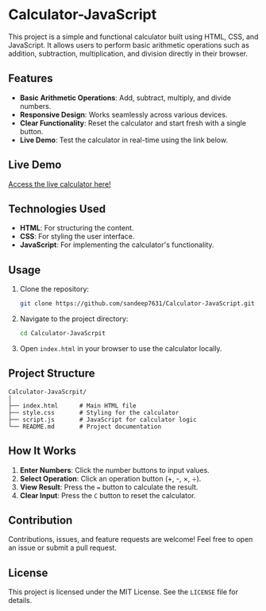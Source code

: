 # Calculator-JavaScript

This project is a simple and functional calculator built using HTML, CSS, and JavaScript. It allows users to perform basic arithmetic operations such as addition, subtraction, multiplication, and division directly in their browser.

## Features

- **Basic Arithmetic Operations**: Add, subtract, multiply, and divide numbers.
- **Responsive Design**: Works seamlessly across various devices.
- **Clear Functionality**: Reset the calculator and start fresh with a single button.
- **Live Demo**: Test the calculator in real-time using the link below.

## Live Demo

[Access the live calculator here!](https://sandeep7631.github.io/Calculator-JavaScrpit/)

## Technologies Used

- **HTML**: For structuring the content.
- **CSS**: For styling the user interface.
- **JavaScript**: For implementing the calculator's functionality.

## Usage

1. Clone the repository:
   ```bash
   git clone https://github.com/sandeep7631/Calculator-JavaScript.git
   ```
2. Navigate to the project directory:
   ```bash
   cd Calculator-JavaScrpit
   ```
3. Open `index.html` in your browser to use the calculator locally.

## Project Structure

```
Calculator-JavaScrpit/
│
├── index.html      # Main HTML file
├── style.css       # Styling for the calculator
├── script.js       # JavaScript for calculator logic
└── README.md       # Project documentation
```

## How It Works

1. **Enter Numbers**: Click the number buttons to input values.
2. **Select Operation**: Click an operation button (+, -, ×, ÷).
3. **View Result**: Press the `=` button to calculate the result.
4. **Clear Input**: Press the `C` button to reset the calculator.

## Contribution

Contributions, issues, and feature requests are welcome! Feel free to open an issue or submit a pull request.

## License

This project is licensed under the MIT License. See the `LICENSE` file for details.
